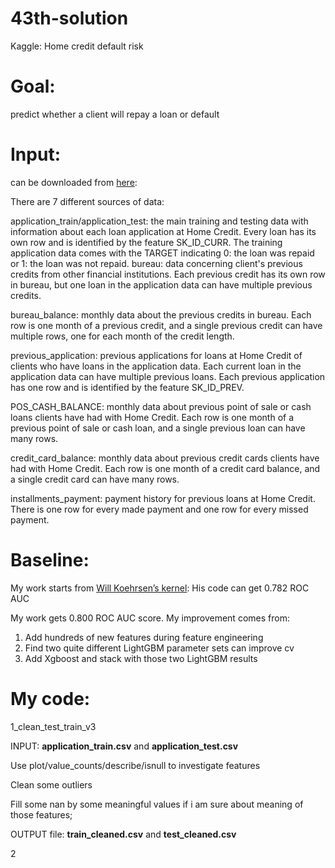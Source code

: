 # 43th-solution
Kaggle: Home credit default risk

Goal: 
====================

predict whether a client will repay a loan or default 

Input:
====================

can be downloaded from [here](https://www.kaggle.com/c/home-credit-default-risk/data):

There are 7 different sources of data: 

application_train/application_test: the main training and testing data with information about each loan application at Home Credit. Every loan has its own row and is identified by the feature SK_ID_CURR. The training application data comes with the TARGET indicating 0: the loan was repaid or 1: the loan was not repaid. bureau: data concerning client's previous credits from other financial institutions. Each previous credit has its own row in bureau, but one loan in the application data can have multiple previous credits. 

bureau_balance: monthly data about the previous credits in bureau. Each row is one month of a previous credit, and a single previous credit can have multiple rows, one for each month of the credit length. 

previous_application: previous applications for loans at Home Credit of clients who have loans in the application data. Each current loan in the application data can have multiple previous loans. Each previous application has one row and is identified by the feature SK_ID_PREV. 

POS_CASH_BALANCE: monthly data about previous point of sale or cash loans clients have had with Home Credit. Each row is one month of a previous point of sale or cash loan, and a single previous loan can have many rows. 

credit_card_balance: monthly data about previous credit cards clients have had with Home Credit. Each row is one month of a credit card balance, and a single credit card can have many rows. 

installments_payment: payment history for previous loans at Home Credit. There is one row for every made payment and one row for every missed payment.

Baseline:
====================

My work starts from [Will Koehrsen’s kernel](https://www.kaggle.com/willkoehrsen/start-here-a-gentle-introduction): His code can get 0.782 ROC AUC 

My work gets 0.800 ROC AUC score. My improvement comes from: 

1. Add hundreds of new features during feature engineering 
2. Find two quite different LightGBM parameter sets can improve cv 
3. Add Xgboost and stack with those two LightGBM results

My code:
====================
1_clean_test_train_v3

INPUT: **application_train.csv** and **application_test.csv**

Use plot/value_counts/describe/isnull to investigate features

Clean some outliers

Fill some nan by some meaningful values if i am sure about meaning of those features; 

OUTPUT file: **train_cleaned.csv** and **test_cleaned.csv**

2

